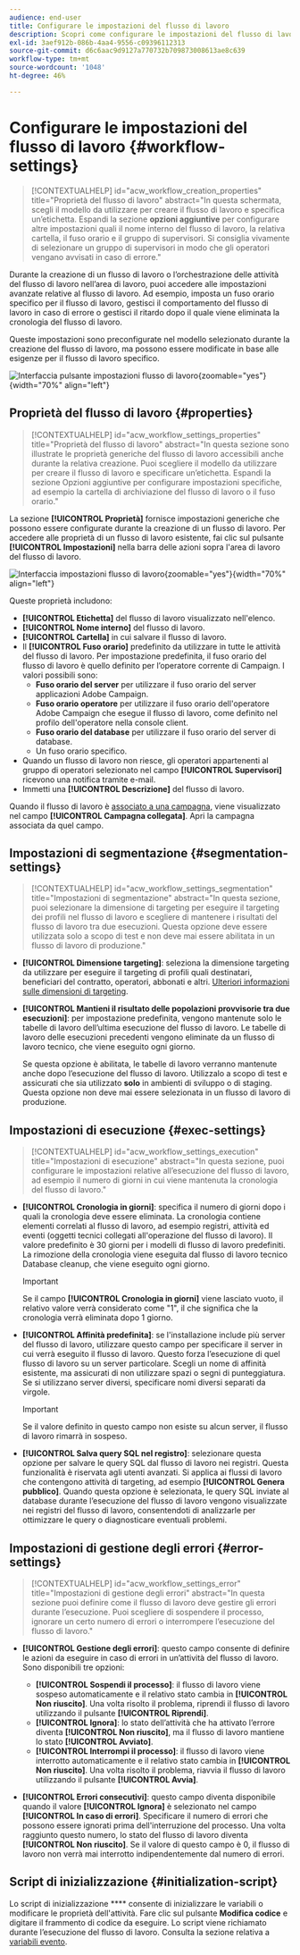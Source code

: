 ```yaml
---
audience: end-user
title: Configurare le impostazioni del flusso di lavoro
description: Scopri come configurare le impostazioni del flusso di lavoro con Adobe Campaign Web
exl-id: 3aef912b-086b-4aa4-9556-c09396112313
source-git-commit: d6c6aac9d9127a770732b709873008613ae8c639
workflow-type: tm+mt
source-wordcount: '1048'
ht-degree: 46%

---
```


# Configurare le impostazioni del flusso di lavoro {#workflow-settings}

>[!CONTEXTUALHELP]
>id="acw_workflow_creation_properties"
>title="Proprietà del flusso di lavoro"
>abstract="In questa schermata, scegli il modello da utilizzare per creare il flusso di lavoro e specifica un’etichetta. Espandi la sezione **opzioni aggiuntive** per configurare altre impostazioni quali il nome interno del flusso di lavoro, la relativa cartella, il fuso orario e il gruppo di supervisori. Si consiglia vivamente di selezionare un gruppo di supervisori in modo che gli operatori vengano avvisati in caso di errore."

Durante la creazione di un flusso di lavoro o l’orchestrazione delle attività del flusso di lavoro nell’area di lavoro, puoi accedere alle impostazioni avanzate relative al flusso di lavoro. Ad esempio, imposta un fuso orario specifico per il flusso di lavoro, gestisci il comportamento del flusso di lavoro in caso di errore o gestisci il ritardo dopo il quale viene eliminata la cronologia del flusso di lavoro.

Queste impostazioni sono preconfigurate nel modello selezionato durante la creazione del flusso di lavoro, ma possono essere modificate in base alle esigenze per il flusso di lavoro specifico.

![Interfaccia pulsante impostazioni flusso di lavoro](assets/workflow-settings-button.png){zoomable="yes"}{width="70%" align="left"}

## Proprietà del flusso di lavoro {#properties}

>[!CONTEXTUALHELP]
>id="acw_workflow_settings_properties"
>title="Proprietà del flusso di lavoro"
>abstract="In questa sezione sono illustrate le proprietà generiche del flusso di lavoro accessibili anche durante la relativa creazione. Puoi scegliere il modello da utilizzare per creare il flusso di lavoro e specificare un’etichetta. Espandi la sezione Opzioni aggiuntive per configurare impostazioni specifiche, ad esempio la cartella di archiviazione del flusso di lavoro o il fuso orario."

La sezione **[!UICONTROL Proprietà]** fornisce impostazioni generiche che possono essere configurate durante la creazione di un flusso di lavoro. Per accedere alle proprietà di un flusso di lavoro esistente, fai clic sul pulsante **[!UICONTROL Impostazioni]** nella barra delle azioni sopra l&#39;area di lavoro del flusso di lavoro.

![Interfaccia impostazioni flusso di lavoro](assets/workflow-settings.png){zoomable="yes"}{width="70%" align="left"}

Queste proprietà includono:

* **[!UICONTROL Etichetta]** del flusso di lavoro visualizzato nell&#39;elenco.
* **[!UICONTROL Nome interno]** del flusso di lavoro.
* **[!UICONTROL Cartella]** in cui salvare il flusso di lavoro.
* Il **[!UICONTROL Fuso orario]** predefinito da utilizzare in tutte le attività del flusso di lavoro. Per impostazione predefinita, il fuso orario del flusso di lavoro è quello definito per l’operatore corrente di Campaign.
I valori possibili sono:
   * **Fuso orario del server** per utilizzare il fuso orario del server applicazioni Adobe Campaign.
   * **Fuso orario operatore** per utilizzare il fuso orario dell&#39;operatore Adobe Campaign che esegue il flusso di lavoro, come definito nel profilo dell&#39;operatore nella console client.
   * **Fuso orario del database** per utilizzare il fuso orario del server di database.
   * Un fuso orario specifico.
* Quando un flusso di lavoro non riesce, gli operatori appartenenti al gruppo di operatori selezionato nel campo **[!UICONTROL Supervisori]** ricevono una notifica tramite e-mail.
* Immetti una **[!UICONTROL Descrizione]** del flusso di lavoro.

Quando il flusso di lavoro è [associato a una campagna](create-workflow.md), viene visualizzato nel campo **[!UICONTROL Campagna collegata]**. Apri la campagna associata da quel campo.

## Impostazioni di segmentazione {#segmentation-settings}

>[!CONTEXTUALHELP]
>id="acw_workflow_settings_segmentation"
>title="Impostazioni di segmentazione"
>abstract="In questa sezione, puoi selezionare la dimensione di targeting per eseguire il targeting dei profili nel flusso di lavoro e scegliere di mantenere i risultati del flusso di lavoro tra due esecuzioni. Questa opzione deve essere utilizzata solo a scopo di test e non deve mai essere abilitata in un flusso di lavoro di produzione."

* **[!UICONTROL Dimensione targeting]**: seleziona la dimensione targeting da utilizzare per eseguire il targeting di profili quali destinatari, beneficiari del contratto, operatori, abbonati e altri. [Ulteriori informazioni sulle dimensioni di targeting](../audience/targeting-dimensions.md).

* **[!UICONTROL Mantieni il risultato delle popolazioni provvisorie tra due esecuzioni]**: per impostazione predefinita, vengono mantenute solo le tabelle di lavoro dell’ultima esecuzione del flusso di lavoro. Le tabelle di lavoro delle esecuzioni precedenti vengono eliminate da un flusso di lavoro tecnico, che viene eseguito ogni giorno.

  Se questa opzione è abilitata, le tabelle di lavoro verranno mantenute anche dopo l’esecuzione del flusso di lavoro. Utilizzalo a scopo di test e assicurati che sia utilizzato **solo** in ambienti di sviluppo o di staging. Questa opzione non deve mai essere selezionata in un flusso di lavoro di produzione.

## Impostazioni di esecuzione {#exec-settings}

>[!CONTEXTUALHELP]
>id="acw_workflow_settings_execution"
>title="Impostazioni di esecuzione"
>abstract="In questa sezione, puoi configurare le impostazioni relative all’esecuzione del flusso di lavoro, ad esempio il numero di giorni in cui viene mantenuta la cronologia del flusso di lavoro."

* **[!UICONTROL Cronologia in giorni]**: specifica il numero di giorni dopo i quali la cronologia deve essere eliminata. La cronologia contiene elementi correlati al flusso di lavoro, ad esempio registri, attività ed eventi (oggetti tecnici collegati all&#39;operazione del flusso di lavoro). Il valore predefinito è 30 giorni per i modelli di flusso di lavoro predefiniti. La rimozione della cronologia viene eseguita dal flusso di lavoro tecnico Database cleanup, che viene eseguito ogni giorno.

  >[!IMPORTANT]
  >
  >Se il campo **[!UICONTROL Cronologia in giorni]** viene lasciato vuoto, il relativo valore verrà considerato come &quot;1&quot;, il che significa che la cronologia verrà eliminata dopo 1 giorno.

* **[!UICONTROL Affinità predefinita]**: se l&#39;installazione include più server del flusso di lavoro, utilizzare questo campo per specificare il server in cui verrà eseguito il flusso di lavoro. Questo forza l’esecuzione di quel flusso di lavoro su un server particolare. Scegli un nome di affinità esistente, ma assicurati di non utilizzare spazi o segni di punteggiatura. Se si utilizzano server diversi, specificare nomi diversi separati da virgole.

  >[!IMPORTANT]
  >
  >Se il valore definito in questo campo non esiste su alcun server, il flusso di lavoro rimarrà in sospeso.

* **[!UICONTROL Salva query SQL nel registro]**: selezionare questa opzione per salvare le query SQL dal flusso di lavoro nei registri. Questa funzionalità è riservata agli utenti avanzati. Si applica ai flussi di lavoro che contengono attività di targeting, ad esempio **[!UICONTROL Genera pubblico]**. Quando questa opzione è selezionata, le query SQL inviate al database durante l’esecuzione del flusso di lavoro vengono visualizzate nei registri del flusso di lavoro, consentendoti di analizzarle per ottimizzare le query o diagnosticare eventuali problemi.

## Impostazioni di gestione degli errori {#error-settings}

>[!CONTEXTUALHELP]
>id="acw_workflow_settings_error"
>title="Impostazioni di gestione degli errori"
>abstract="In questa sezione puoi definire come il flusso di lavoro deve gestire gli errori durante l’esecuzione. Puoi scegliere di sospendere il processo, ignorare un certo numero di errori o interrompere l’esecuzione del flusso di lavoro."

* **[!UICONTROL Gestione degli errori]**: questo campo consente di definire le azioni da eseguire in caso di errori in un’attività del flusso di lavoro. Sono disponibili tre opzioni:

   * **[!UICONTROL Sospendi il processo]**: il flusso di lavoro viene sospeso automaticamente e il relativo stato cambia in **[!UICONTROL Non riuscito]**. Una volta risolto il problema, riprendi il flusso di lavoro utilizzando il pulsante **[!UICONTROL Riprendi]**.
   * **[!UICONTROL Ignora]**: lo stato dell’attività che ha attivato l’errore diventa **[!UICONTROL Non riuscito]**, ma il flusso di lavoro mantiene lo stato **[!UICONTROL Avviato]**.<!-- TO ADD ONCE SCHEDULER IS AVAILABLE This configuration is relevant for recurring tasks: if the branch includes a scheduler, it will start normally next time the workflow is executed.-->
   * **[!UICONTROL Interrompi il processo]**: il flusso di lavoro viene interrotto automaticamente e il relativo stato cambia in **[!UICONTROL Non riuscito]**. Una volta risolto il problema, riavvia il flusso di lavoro utilizzando il pulsante **[!UICONTROL Avvia]**.

* **[!UICONTROL Errori consecutivi]**: questo campo diventa disponibile quando il valore **[!UICONTROL Ignora]** è selezionato nel campo **[!UICONTROL In caso di errori]**. Specificare il numero di errori che possono essere ignorati prima dell&#39;interruzione del processo. Una volta raggiunto questo numero, lo stato del flusso di lavoro diventa **[!UICONTROL Non riuscito]**. Se il valore di questo campo è 0, il flusso di lavoro non verrà mai interrotto indipendentemente dal numero di errori.

## Script di inizializzazione {#initialization-script}

Lo script di inizializzazione **** consente di inizializzare le variabili o modificare le proprietà dell&#39;attività. Fare clic sul pulsante **Modifica codice** e digitare il frammento di codice da eseguire. Lo script viene richiamato durante l’esecuzione del flusso di lavoro. Consulta la sezione relativa a [variabili evento](../workflows/event-variables.md).